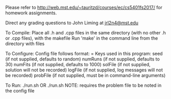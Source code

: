 Please refer to http://web.mst.edu/~tauritzd/courses/ec/cs5401fs2017/ for homework assignments.

Direct any grading questions to John Liming at jrl2n4@mst.edu

To Compile:
Place all .h and .cpp files in the same directory (with no other .h or .cpp files), with the makefile
Run 'make' in the command line from the directory with files

To Configure:
Config file follows format:
<key>=<value>
Keys used in this program:
  seed (if not supplied, defaults to random)
  numRuns (if not supplied, defaults to 30)
  numFits (if not supplied, defaults to 1000)
  solFile (if not supplied, solution will not be recorded)
  logFile (if not supplied, log messages will not be recorded)
  probFile (if not supplied, must be in command-line arguments)

To Run:
./run.sh <config-file> <problem-file>
OR
./run.sh <config-file>
NOTE: requires the problem file to be noted in the config file
